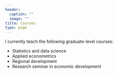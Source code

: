 ```yaml
---
header:
  caption: ""
  image: ""
title: Courses
type: page
---
```


I currently teach the following graduate-level courses:

- Statistics and data science
- Applied econometrics
- Regional development
- Research seminar in economic development 